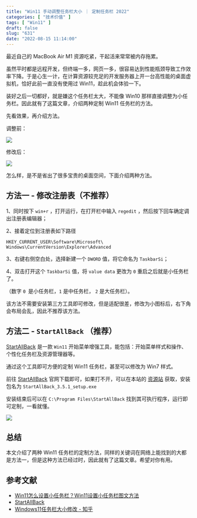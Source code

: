 ```yaml
---
title: "Win11 手动调整任务栏大小 ｜ 定制任务栏 2022"
categories: [ "技术价值" ]
tags: [ "Win11" ]
draft: false
slug: "631"
date: "2022-08-15 11:14:00"
---
```


最近自己的 MacBook Air M1 资源吃紧，干起活来常常被内存拖累。

虽然平时都是远程开发，但终端一多，网页一多，很容易达到性能瓶颈导致工作效率下降。于是心生一计，在计算资源较充足的开发服务器上开一台高性能的桌面虚拟机，恰好此前一直没有使用过 Win11，趁此机会体验一下。

装好之后一切都好，就是嫌这个任务栏太大，不能像 Win10 那样直接调整为小任务栏。因此就有了这篇文章，介绍两种定制 Win11 任务栏的方法。

先看效果，再介绍方法。

调整前：

![](https://imagehost-cdn.frytea.com/images/2022/08/15/202208150925744fde857ae790e30ae.png)


修改后： 

![](https://imagehost-cdn.frytea.com/images/2022/08/15/202208150956529d93f9a401d89166e.png)

怎么样，是不是省出了很多宝贵的桌面空间，下面介绍两种方法。

## 方法一 - 修改注册表（不推荐）

1、同时按下 `win+r` ，打开运行，在打开栏中输入 `regedit` ，然后按下回车确定调出注册表编辑器；

2、接着定位到注册表如下路径

`HKEY_CURRENT_USER\Software\Microsoft\ Windows\CurrentVersion\Explorer\Advanced`

3、右键右侧空白处，选择新建一个 `DWORD` 值，将它命名为 `TaskbarSi`；

4、双击打开这个 `TaskbarSi` 值，将 `value data` 更改为 `0` 重启之后就是小任务栏了。

（数字 `0 `是小任务栏，`1` 是中任务栏， `2` 是大任务栏）。

该方法不需要安装第三方工具即可修改，但是适配很差，修改为小图标后，右下角会布局会乱，因此不推荐该方法。


## 方法二 - `StartAllBack` （推荐）

[StartAllBack](https://www.startallback.com/) 是一款 `Win11` 开始菜单增强工具，能包括：开始菜单样式和操作、个性化任务栏及资源管理器等。

通过这个工具即可方便的定制 Win11 任务栏，甚至可以修改为 Win7 样式。

前往 [StartAllBack](https://www.startallback.com/) 官网下载即可，如果打不开，可以在本站的 [资源站](https://res.frytea.com/Quick-Toolsets/Windows) 获取，安装包名为 `StartAllBack_3.5.1_setup.exe`

安装结束后可以在 `C:\Program Files\StartAllBack` 找到其可执行程序，运行即可定制，一看就懂。

![](https://imagehost-cdn.frytea.com/images/2022/08/15/202208151104079ff48eefb53a922ee.png)

## 总结

本文介绍了两种 Win11 任务栏的定制方法，同样的关键词在网络上能找到的大都是方法一，但是这种方法已经过时，因此就有了这篇文章。希望对你有用。

## 参考文献

- [Win11怎么设置小任务栏？Win11设置小任务栏图文方法](https://www.jb51.net/os/win11/804105.html)
- [StartAllBack](https://www.startallback.com/)
- [Windows11任务栏大小修改 - 知乎](https://zhuanlan.zhihu.com/p/417231781)